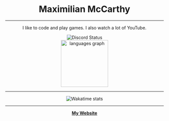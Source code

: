 <h1 align="center">Maximilian McCarthy</h1>

---

<p align="center">I like to code and play games. I also watch a lot of YouTube.</p>



<div align="center">
  <img src="https://discord.c99.nl/widget/theme-4/320672010332274690.png" alt="Discord Status" />
</div>

<div align="center">
  <img src="https://github-readme-stats.vercel.app/api/top-langs?locale=en&hide_title=true&layout=compact&card_width=320&langs_count=5&theme=transparent&hide_border=true&username=MaximilianMcc" height="150" alt="languages graph"/>
</div>

---


<div align="center">
  <img src="https://github-readme-stats.vercel.app/api/wakatime?username=maximilianmcc&layout=compact&card_width=320&theme=transparent&hide_border=true&langs_count=6" alt="Wakatime stats"/>
</div>

---

<div align="center">
 <a href="http://maximilian.co.nz/" target="_blank"><b>My Website</b></a>
</div>
